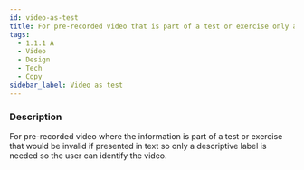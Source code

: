 ```yaml
---
id: video-as-test
title: For pre-recorded video that is part of a test or exercise only a descriptive label is needed
tags:
  - 1.1.1 A
  - Video
  - Design
  - Tech
  - Copy
sidebar_label: Video as test
---
```


### Description

For pre-recorded video where the information is part of a test or exercise that would be invalid if presented in text so only a descriptive label is needed so the user can identify the video.
